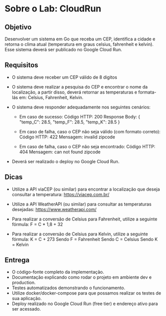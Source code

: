 # Sobre o Lab: CloudRun

## Objetivo

Desenvolver um sistema em Go que receba um CEP, identifica a cidade e retorna o clima atual (temperatura em graus celsius, fahrenheit e kelvin). Esse sistema deverá ser publicado no Google Cloud Run.

## Requisitos

- O sistema deve receber um CEP válido de 8 digitos

- O sistema deve realizar a pesquisa do CEP e encontrar o nome da localização, a partir disso, deverá retornar as temperaturas e formata-lás em: Celsius, Fahrenheit, Kelvin.

- O sistema deve responder adequadamente nos seguintes cenários:

    - Em caso de sucesso:
    Código HTTP: 200
    Response Body: { "temp_C": 28.5, "temp_F": 28.5, "temp_K": 28.5 }

    - Em caso de falha, caso o CEP não seja válido (com formato correto):
    Código HTTP: 422
    Mensagem: invalid zipcode

    - ​​​Em caso de falha, caso o CEP não seja encontrado:
    Código HTTP: 404
    Mensagem: can not found zipcode

- Deverá ser realizado o deploy no Google Cloud Run.


## Dicas

- Utilize a API viaCEP (ou similar) para encontrar a localização que deseja consultar a temperatura: https://viacep.com.br/

- Utilize a API WeatherAPI (ou similar) para consultar as temperaturas desejadas: https://www.weatherapi.com/

- Para realizar a conversão de Celsius para Fahrenheit, utilize a seguinte fórmula: F = C * 1,8 + 32

- Para realizar a conversão de Celsius para Kelvin, utilize a seguinte fórmula: K = C + 273
Sendo F = Fahrenheit
Sendo C = Celsius
Sendo K = Kelvin


## Entrega

- O código-fonte completo da implementação.
- Documentação explicando como rodar o projeto em ambiente dev e production.
- Testes automatizados demonstrando o funcionamento.
- Utilize docker/docker-compose para que possamos realizar os testes de sua aplicação.
- Deploy realizado no Google Cloud Run (free tier) e endereço ativo para ser acessado.